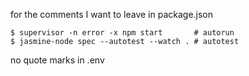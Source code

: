 for the comments I want to leave in package.json

    $ supervisor -n error -x npm start       # autorun
    $ jasmine-node spec --autotest --watch . # autotest

no quote marks in .env
